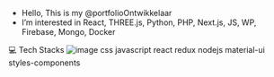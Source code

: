 -  Hello, This is my @portfolioOntwikkelaar
-  I’m interested in React, THREE.js, Python, PHP, Next.js, JS, WP, Firebase, Mongo, Docker

💻 Tech Stacks
![image](https://user-images.githubusercontent.com/58941189/185805887-0359985a-9f80-49b0-8845-239350a1dc65.png) css javascript react redux nodejs material-ui styles-components
<!---
portfolioOntwikkelaar/portfolioOntwikkelaar is a ✨ special ✨ repository because its `README.md` (this file) appears on your GitHub profile.
You can click the Preview link to take a look at your changes.
--->
